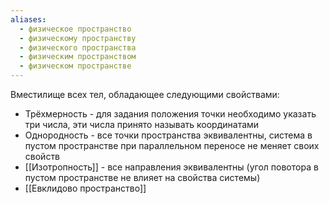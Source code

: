 ```yaml
---
aliases:
  - физическое пространство
  - физическому пространству
  - физического пространства
  - физическим пространством
  - физическом пространстве
---
```

Вместилище всех тел, обладающее следующими свойствами:
- Трёхмерность - для задания положения точки необходимо указать три числа, эти числа принято называть координатами
- Однородность - все точки пространства эквивалентны, система в пустом пространстве при параллельном переносе не меняет своих свойств
- [[Изотропность]] - все направления эквивалентны (угол повотора в пустом пространстве не влияет на свойства системы)
- [[Евклидово пространство]]